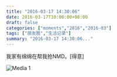 ```yaml
---
title: "2016-03-17 14:30:06"
date: 2016-03-17T10:00:00+08:00
draft: false
categories: ["moments","2016","2016-03"]
tags: ["朋友圈","生活记录"]
summary: "2016-03-17 14:30:06..."
---
```


我家有绵绵在帮我抢NMD。[得意]

![Media 1](/Moments/photos/2016-03-17/201603171430060.jpg)

